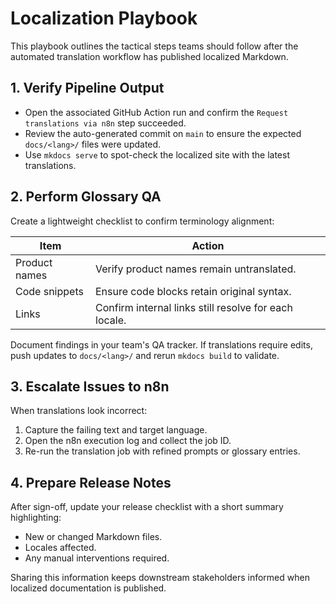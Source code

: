 # Localization Playbook

This playbook outlines the tactical steps teams should follow after the automated translation workflow has published localized Markdown.

## 1. Verify Pipeline Output

- Open the associated GitHub Action run and confirm the `Request translations via n8n` step succeeded.
- Review the auto-generated commit on `main` to ensure the expected `docs/<lang>/` files were updated.
- Use `mkdocs serve` to spot-check the localized site with the latest translations.

## 2. Perform Glossary QA

Create a lightweight checklist to confirm terminology alignment:

| Item | Action |
| ---- | ------ |
| Product names | Verify product names remain untranslated. |
| Code snippets | Ensure code blocks retain original syntax. |
| Links | Confirm internal links still resolve for each locale. |

Document findings in your team's QA tracker. If translations require edits, push updates to `docs/<lang>/` and rerun `mkdocs build` to validate.

## 3. Escalate Issues to n8n

When translations look incorrect:

1. Capture the failing text and target language.
2. Open the n8n execution log and collect the job ID.
3. Re-run the translation job with refined prompts or glossary entries.

## 4. Prepare Release Notes

After sign-off, update your release checklist with a short summary highlighting:

- New or changed Markdown files.
- Locales affected.
- Any manual interventions required.

Sharing this information keeps downstream stakeholders informed when localized documentation is published.
